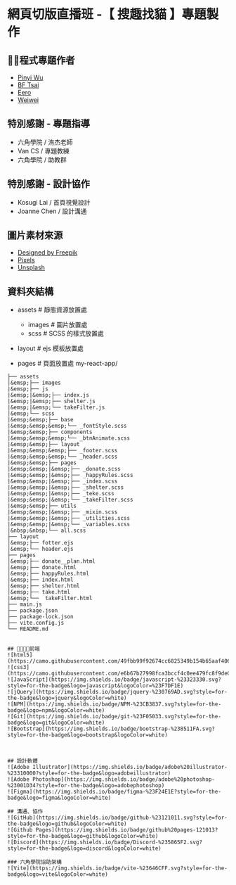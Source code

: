 # 網頁切版直播班 -【 搜趣找貓 】專題製作

## 🕺💃程式專題作者
  - [Pinyi Wu](https://github.com/PinyiW0)
  - [BF Tsai](https://github.com/bftsai)
  - [Eero](https://github.com/sksak75312)
  - [Weiwei](https://github.com/cieliscute)

## 特別感謝 - 專題指導
  - 六角學院 / 洧杰老師
  - Van CS / 專題教練
  - 六角學院 / 助教群
    
## 特別感謝 - 設計協作
  - Kosugi Lai / 首頁視覺設計
  - Joanne Chen / 設計溝通

## 圖片素材來源
- [Designed by Freepik](www.freepik.com)
- [Pixels](https://www.pexels.com/zh-tw/)
- [Unsplash](https://unsplash.com/)


## 資料夾結構
  - assets # 靜態資源放置處
    - images # 圖片放置處
    - scss # SCSS 的樣式放置處

  - layout # ejs 模板放置處
  - pages # 頁面放置處
my-react-app/

```
├── assets  
│&emsp;├── images  
|&emsp;├── js  
|&emsp;|&emsp;├── index.js   
|&emsp;|&emsp;├── shelter.js   
|&emsp;|&emsp;└── takeFilter.js    
│&emsp;└── scss  
|&emsp;&emsp;├── base  
|&emsp;&emsp;&emsp;└── _fontStyle.scss  
|&emsp;&emsp;├── components 
|&emsp;&emsp;&emsp;└── _btnAnimate.scss  
|&emsp;&emsp;├── layout  
|&emsp;&emsp;&emsp;├── _footer.scss  
|&emsp;&emsp;&emsp;└── _header.scss  
|&emsp;&emsp;├── pages  
|&emsp;&emsp;|&emsp;├── _donate.scss  
|&emsp;&emsp;|&emsp;├── _happyRules.scss  
|&emsp;&emsp;|&emsp;├── _index.scss  
|&emsp;&emsp;|&emsp;├── _shelter.scss  
|&emsp;&emsp;|&emsp;├── _teke.scss  
|&emsp;&emsp;|&emsp;└── _takeFilter.scss  
|&emsp;&emsp;├── utils  
|&emsp;&emsp;|&emsp;├── _mixin.scss  
|&emsp;&emsp;|&emsp;├── _utilities.scss  
|&emsp;&emsp;|&emsp;└── _variables.scss  
│&nbsp;&nbsp;└── all.scss  
├── layout  
│&emsp;├── fotter.ejs  
│&emsp;└── header.ejs  
├── pages  
│&emsp;├── donate__plan.html  
│&emsp;├── donate.html  
│&emsp;├── happyRules.html  
│&emsp;├── index.html  
│&emsp;├── shelter.html  
│&emsp;├── take.html  
|&emsp;└──  takeFilter.html  
├── main.js  
├── package.json  
├── package-lock.json  
├── vite.config.js  
└── README.md  


## 🧑‍💻👩‍💻前端
![html5](https://camo.githubusercontent.com/49fbb99f92674cc6825349b154b65aaf4064aec465d61e8e1f9fb99da3d922a1/68747470733a2f2f696d672e736869656c64732e696f2f62616467652f68746d6c352d2532334533344632362e7376673f7374796c653d666f722d7468652d6261646765266c6f676f3d68746d6c35266c6f676f436f6c6f723d7768697465)
![css3](https://camo.githubusercontent.com/e6b67b27998fca3bccf4c0ee479fc8f9de09d91f389cccfbe6cb1e29c10cfbd7/68747470733a2f2f696d672e736869656c64732e696f2f62616467652f637373332d2532333135373242362e7376673f7374796c653d666f722d7468652d6261646765266c6f676f3d63737333266c6f676f436f6c6f723d7768697465)
![JavaScript](https://img.shields.io/badge/javascript-%23323330.svg?style=for-the-badge&logo=javascript&logoColor=%23F7DF1E)
![jQuery](https://img.shields.io/badge/jquery-%230769AD.svg?style=for-the-badge&logo=jquery&logoColor=white)
![NPM](https://img.shields.io/badge/NPM-%23CB3837.svg?style=for-the-badge&logo=npm&logoColor=white)
![Git](https://img.shields.io/badge/git-%23F05033.svg?style=for-the-badge&logo=git&logoColor=white)
![Bootstrap](https://img.shields.io/badge/bootstrap-%238511FA.svg?style=for-the-badge&logo=bootstrap&logoColor=white)



## 設計軟體
![Adobe Illustrator](https://img.shields.io/badge/adobe%20illustrator-%23310000?style=for-the-badge&logo=adobeillustrator)
![Adobe Photoshop](https://img.shields.io/badge/adobe%20photoshop-%23001D34?style=for-the-badge&logo=adobephotoshop)
![Figma](https://img.shields.io/badge/figma-%23F24E1E?style=for-the-badge&logo=figma&logoColor=white)

## 溝通、協作
![GitHub](https://img.shields.io/badge/github-%23121011.svg?style=for-the-badge&logo=github&logoColor=white)
![Github Pages](https://img.shields.io/badge/github%20pages-121013?style=for-the-badge&logo=github&logoColor=white)
![Discord](https://img.shields.io/badge/Discord-%235865F2.svg?style=for-the-badge&logo=discord&logoColor=white)

### 六角學院協助架構
![Vite](https://img.shields.io/badge/vite-%23646CFF.svg?style=for-the-badge&logo=vite&logoColor=white)




